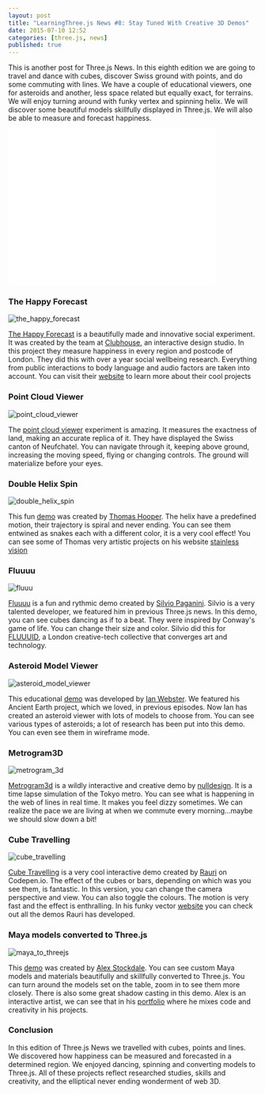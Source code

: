 ```yaml
---
layout: post
title: "LearningThree.js News #8: Stay Tuned With Creative 3D Demos"
date: 2015-07-10 12:52
categories: [three.js, news]
published: true 
---
```


This is another post for Three.js News. In this eighth edition we are going to travel and dance with cubes, discover Swiss ground with points, and do some commuting with lines. We have a couple of educational viewers, one for asteroids and another, less space related but equally exact, for terrains. We will enjoy turning around with funky vertex and spinning helix. We will discover some beautiful models skillfully displayed in Three.js. We will also be able to measure and forecast happiness.  

<iframe width="420" height="315" src="//www.youtube.com/embed/5vPtKBlyQsA" frameborder="0" allowfullscreen></iframe>

<!-- more -->

### The Happy Forecast 
![the_happy_forecast](/data/2015-07-10-learningthree-dot-js-news-number-8-stay-tuned-with-creative-3d-demos/screenshots/the_happy_forecast.jpg)

[The Happy Forecast](http://www.thehappyforecast.com/?utm_content=bufferdcbd0&utm_medium=social&utm_source=twitter.com&utm_campaign=buffer) is a beautifully made and innovative social experiment. It was created by the team at [Clubhouse](https://twitter.com/weareclubhouse), an interactive design studio. In this project they measure happiness in every region and postcode of London. They did this with over a year social wellbeing research. Everything from public interactions to body language and audio factors are taken into account. You can visit their [website](http://weareclubhouse.com/) to learn more about their cool projects 

### Point Cloud Viewer 
![point_cloud_viewer](/data/2015-07-10-learningthree-dot-js-news-number-8-stay-tuned-with-creative-3d-demos/screenshots/point_cloud_viewer.jpg)

The [point cloud viewer](http://sitn.ne.ch/lidar/) experiment is amazing. It  measures the exactness of land, making an accurate replica of it. They have displayed the Swiss canton of Neufchatel. You can navigate through it, keeping above ground, increasing the moving speed, flying or changing controls. The ground will materialize before your eyes. 

### Double Helix Spin 
![double_helix_spin](/data/2015-07-10-learningthree-dot-js-news-number-8-stay-tuned-with-creative-3d-demos/screenshots/double_helix_spin.jpg)

This fun [demo](http://codepen.io/tdhooper/pen/NqyQQe) was created by [Thomas Hooper](https://twitter.com/tdhooper). The helix have a predefined motion, their trajectory is spiral and never ending. You can see them entwined as snakes each with a different color, it is a very cool effect! You can see some of Thomas very artistic projects on his website [stainless vision](http://www.stainlessvision.com/)

### Fluuuu
![fluuu](/data/2015-07-10-learningthree-dot-js-news-number-8-stay-tuned-with-creative-3d-demos/screenshots/fluuu.jpg)

[Fluuuu](http://labs.fluuu.id/iso2/) is a fun and rythmic demo created by [Silvio Paganini](https://twitter.com/silviopaganini). Silvio is a very talented developer, we featured him in previous Three.js news. In this demo, you can see cubes dancing as if to a beat. They were inspired by Conway's game of life. You can change their size and color. Silvio did this for [FLUUUID](http://fluuu.id/), a London creative-tech collective that converges art and technology. 

### Asteroid Model Viewer 
![asteroid_model_viewer](/data/2015-07-10-learningthree-dot-js-news-number-8-stay-tuned-with-creative-3d-demos/screenshots/asteroid_model_viewer.jpg)

This educational [demo](https://www.chromeexperiments.com/experiment/asteroid-viewer) was developed by [Ian Webster](https://twitter.com/iwebst). We featured his Ancient Earth project, which we loved, in previous episodes. Now Ian has created an asteroid viewer with lots of models to choose from. You can see various types of asteroids; a lot of research has been put into this demo. You can even see them in wireframe mode.

### Metrogram3D
![metrogram_3d](/data/2015-07-10-learningthree-dot-js-news-number-8-stay-tuned-with-creative-3d-demos/screenshots/metrogram_3d.jpg)

[Metrogram3d](https://www.chromeexperiments.com/experiment/metrogram3d) is a wildly interactive and creative demo by [nulldesign](https://twitter.com/nulldesign). It is a time lapse simulation of the Tokyo metro. You can see what is happening in the web of lines in real time. It makes you feel dizzy sometimes. We can realize the pace we are living at when we commute every morning...maybe we should slow down a bit! 

### Cube Travelling 
![cube_travelling](/data/2015-07-10-learningthree-dot-js-news-number-8-stay-tuned-with-creative-3d-demos/screenshots/cube_travelling.jpg)

[Cube Travelling](http://codepen.io/raurir/full/IAtie/) is a very cool interactive demo created by [Rauri]( https://twitter.com/raurir) on Codepen.io. The effect of the cubes or bars, depending on which was you see them, is fantastic. In this version, you can change the camera perspective and view. You can also toggle the colours. The motion is very fast and the effect is enthralling. In his funky vector [website](http://www.funkyvector.com/javascript/#) you can check out all the demos Rauri has developed. 

### Maya models converted to Three.js 
![maya_to_threejs](/data/2015-07-10-learningthree-dot-js-news-number-8-stay-tuned-with-creative-3d-demos/screenshots/maya_to_threejs.jpg)

This [demo](https://alexstockdale.com/3D/) was created by [Alex Stockdale](https://twitter.com/ALIXPLOX). You can see custom Maya models and materials beautifully and skillfully converted to Three.js. You can turn around the models set on the table, zoom in to see them more closely. There is also some great shadow casting in this demo. Alex is an interactive artist, we can see that in his [portfolio](https://alexstockdale.com/) where he mixes code and creativity in his projects. 

### Conclusion 
In this edition of Three.js News we travelled with cubes, points and lines. We discovered how happiness can be measured and forecasted in a determined region. We enjoyed dancing, spinning and converting models to Three.js. All of these projects reflect researched studies, skills and creativity, and the elliptical never ending wonderment of web 3D. 
